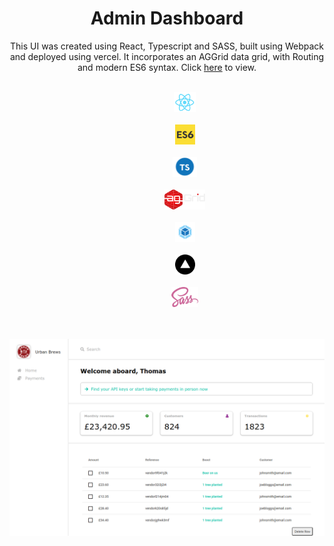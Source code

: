 <h1 align="center">Admin Dashboard</h1>

<p align="center">This UI was created using React, Typescript and SASS, built using Webpack and deployed using vercel. It incorporates an AGGrid data grid, with Routing and modern ES6 syntax. Click <a href="https://vendor-dashboard-five.vercel.app">here</a> to view.</p>

<div align="center">
    <code>
        <img height="32" src="https://raw.githubusercontent.com/scrawnyColeman/Icons/main/react.png">
    </code>
    <code>
        <img height="32" src="https://raw.githubusercontent.com/scrawnyColeman/Icons/main/es6.png">
    </code>
    <code>
        <img height="32" src="https://raw.githubusercontent.com/scrawnyColeman/Icons/main/ts.png">
    </code>
    <code>
        <img height="32" src="https://raw.githubusercontent.com/scrawnyColeman/Icons/main/aggrid.png">
    </code>
    <code>
        <img height="32" src="https://raw.githubusercontent.com/scrawnyColeman/Icons/main/webpack.png">
    </code>
    <code>
        <img height="32" src="https://raw.githubusercontent.com/scrawnyColeman/Icons/main/vercel.png">
    </code>
    <code>
        <img height="32" src="https://raw.githubusercontent.com/scrawnyColeman/Icons/main/sass.png">
    </code>
</div>
<br />

![Screenshot of functionality](./src/assets/images/screenshot.png)
